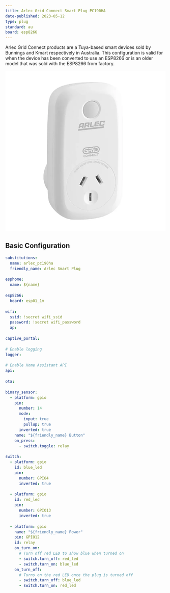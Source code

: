 ```yaml
---
title: Arlec Grid Connect Smart Plug PC190HA
date-published: 2023-05-12
type: plug
standard: au
board: esp8266
---
```


Arlec Grid Connect products are a Tuya-based smart devices
sold by Bunnings and Kmart respectively in Australia.  This configuration is valid for when the device has been
converted to use an ESP8266 or is an older model that was sold with the ESP8266 from factory.

![image](./PC190HA.png)

## Basic Configuration

```yaml
substitutions:
  name: arlec_pc190ha
  friendly_name: Arlec Smart Plug

esphome:
  name: ${name}

esp8266:
  board: esp01_1m

wifi:
  ssid: !secret wifi_ssid
  password: !secret wifi_password
  ap:

captive_portal:

# Enable logging
logger:

# Enable Home Assistant API
api:

ota:

binary_sensor:
  - platform: gpio
    pin:
      number: 14
      mode:
        input: true
        pullup: true
      inverted: true
    name: "${friendly_name} Button"
    on_press:
      - switch.toggle: relay

switch:
  - platform: gpio
    id: blue_led
    pin:
      number: GPIO4
      inverted: true

  - platform: gpio
    id: red_led
    pin:
      number: GPIO13
      inverted: true

  - platform: gpio
    name: "${friendly_name} Power"
    pin: GPIO12
    id: relay
    on_turn_on:
      # Turn off red LED to show blue when turned on
      - switch.turn_off: red_led
      - switch.turn_on: blue_led
    on_turn_off:
      # Turns on the red LED once the plug is turned off
      - switch.turn_off: blue_led
      - switch.turn_on: red_led
```
